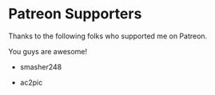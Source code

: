 # Patreon Supporters

Thanks to the following folks who supported me on Patreon.

You guys are awesome!

- smasher248

- ac2pic

<!--
- Ethan Snyder

- cad5150
-->

